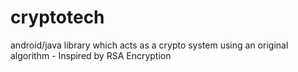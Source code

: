 # cryptotech
android/java library which acts as a crypto system using an original algorithm - Inspired by RSA Encryption
